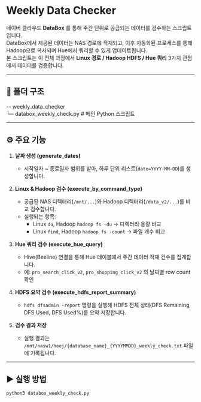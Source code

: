 # Weekly Data Checker

네이버 클라우드 **DataBox** 를 통해 주간 단위로 공급되는 데이터를 검수하는 스크립트입니다.  
DataBox에서 제공된 데이터는 NAS 경로에 적재되고, 이후 자동화된 프로세스를 통해 Hadoop으로 복사되며 Hue에서 쿼리할 수 있게 업데이트됩니다.  
본 스크립트는 이 전체 과정에서 **Linux 경로 / Hadoop HDFS / Hue 쿼리** 3가지 관점에서 데이터를 검증합니다.  

---

## 📂 폴더 구조
-- weekly_data_checker  
   └─ databox_weekly_check.py   # 메인 Python 스크립트  

---

## ⚙️ 주요 기능
1. **날짜 생성 (generate_dates)**  
   - 시작일자 ~ 종료일자 범위를 받아, 하루 단위 리스트(`date=YYYY-MM-DD`)를 생성합니다.  

2. **Linux & Hadoop 검수 (execute_by_command_type)**  
   - 공급된 NAS 디렉터리(`/mnt/...`)와 Hadoop 디렉터리(`/data_v2/...`)를 비교 검수합니다.  
   - 실행되는 항목:  
     - Linux `du`, Hadoop `hadoop fs -du` → 디렉터리 용량 비교  
     - Linux `find`, Hadoop `hadoop fs -count` → 파일 개수 비교  

3. **Hue 쿼리 검수 (execute_hue_query)**  
   - Hive(Beeline) 연결을 통해 Hue 테이블에서 주간 데이터 적재 건수를 집계합니다.  
   - 예: `pro_search_click_v2`, `pro_shopping_click_v2` 의 날짜별 row count 확인  

4. **HDFS 요약 검수 (execute_hdfs_report_summary)**  
   - `hdfs dfsadmin -report` 명령을 실행해 HDFS 전체 상태(DFS Remaining, DFS Used, DFS Used%)를 요약 저장합니다.  

5. **검수 결과 저장**  
   - 실행 결과는 `/mnt/nasw1/heej/{database_name}_{YYYYMMDD}_weekly_check.txt` 파일에 기록됩니다.  

---

## ▶️ 실행 방법
```
python3 databox_weekly_check.py
```